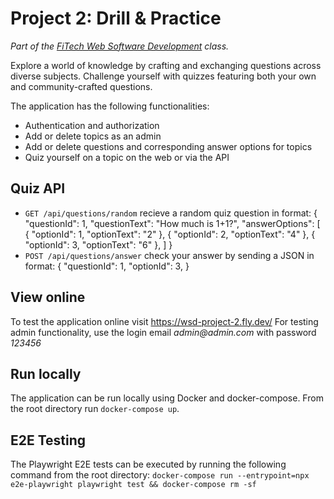 # Project 2: Drill & Practice

_Part of the [FiTech Web Software Development](https://fitech101.aalto.fi/web-software-development) class._

Explore a world of knowledge by crafting and exchanging questions across diverse subjects. Challenge yourself with quizzes featuring both your own and community-crafted questions.

The application has the following functionalities:

- Authentication and authorization
- Add or delete topics as an admin
- Add or delete questions and corresponding answer options for topics
- Quiz yourself on a topic on the web or via the API

## Quiz API

- `GET /api/questions/random` recieve a random quiz question in format:
    {
      "questionId": 1,
      "questionText": "How much is 1+1?",
      "answerOptions": [
        { "optionId": 1, "optionText": "2" },
        { "optionId": 2, "optionText": "4" },
        { "optionId": 3, "optionText": "6" },
      ]
    }
- `POST /api/questions/answer` check your answer by sending a JSON in format:
      {
        "questionId": 1,
        "optionId": 3,
      }

## View online

To test the application online visit https://wsd-project-2.fly.dev/
For testing admin functionality, use the login email _admin@admin.com_ with password _123456_

## Run locally

The application can be run locally using Docker and docker-compose.
From the root directory run `docker-compose up`.

## E2E Testing

The Playwright E2E tests can be executed by running the following command from the root directory:
`docker-compose run --entrypoint=npx e2e-playwright playwright test && docker-compose rm -sf`
